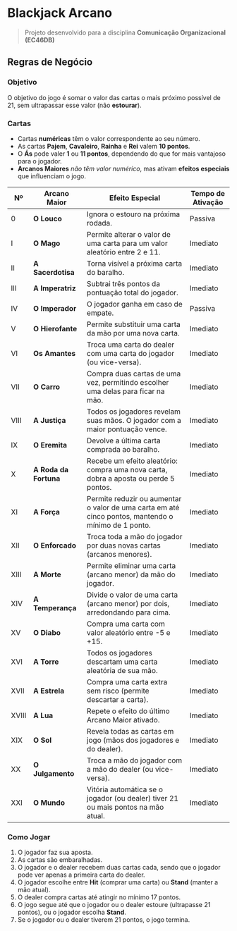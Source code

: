 # Blackjack Arcano

> Projeto desenvolvido para a disciplina **Comunicação Organizacional (EC46DB)**

## Regras de Negócio

### Objetivo
O objetivo do jogo é somar o valor das cartas o mais próximo possível de 21, sem ultrapassar esse valor (não **estourar**).

### Cartas
- Cartas **numéricas** têm o valor correspondente ao seu número.
- As cartas **Pajem**, **Cavaleiro**, **Rainha** e **Rei** valem **10 pontos**.
- O **Ás** pode valer **1** ou **11 pontos**, dependendo do que for mais vantajoso para o jogador.
- **Arcanos Maiores** *não têm valor numérico*, mas ativam **efeitos especiais** que influenciam o jogo.

| Nº    | Arcano Maior          | Efeito Especial                                                                                    | Tempo de Ativação |
| ----- | --------------------- | -------------------------------------------------------------------------------------------------- | ----------------- |
| 0     | **O Louco**           | Ignora o estouro na próxima rodada.                                                                | Passiva           |
| I     | **O Mago**            | Permite alterar o valor de uma carta para um valor aleatório entre 2 e 11.                         | Imediato          |
| II    | **A Sacerdotisa**     | Torna visível a próxima carta do baralho.                                                          | Imediato          |
| III   | **A Imperatriz**      | Subtrai três pontos da pontuação total do jogador.                                                 | Imediato          |
| IV    | **O Imperador**       | O jogador ganha em caso de empate.                                                                 | Passiva           |
| V     | **O Hierofante**      | Permite substituir uma carta da mão por uma nova carta.                                            | Imediato          |
| VI    | **Os Amantes**        | Troca uma carta do dealer com uma carta do jogador (ou vice-versa).                                | Imediato          |
| VII   | **O Carro**           | Compra duas cartas de uma vez, permitindo escolher uma delas para ficar na mão.                    | Imediato          |
| VIII  | **A Justiça**         | Todos os jogadores revelam suas mãos. O jogador com a maior pontuação vence.                       | Imediato          |
| IX    | **O Eremita**         | Devolve a última carta comprada ao baralho.                                                        | Imediato          |
| X     | **A Roda da Fortuna** | Recebe um efeito aleatório: compra uma nova carta, dobra a aposta ou perde 5 pontos.               | Imediato          |
| XI    | **A Força**           | Permite reduzir ou aumentar o valor de uma carta em até cinco pontos, mantendo o mínimo de 1 ponto.| Imediato          |
| XII   | **O Enforcado**       | Troca toda a mão do jogador por duas novas cartas (arcanos menores).                               | Imediato          |
| XIII  | **A Morte**           | Permite eliminar uma carta (arcano menor) da mão do jogador.                                       | Imediato          |
| XIV   | **A Temperança**      | Divide o valor de uma carta (arcano menor) por dois, arredondando para cima.                       | Imediato          |
| XV    | **O Diabo**           | Compra uma carta com valor aleatório entre -5 e +15.                                               | Imediato          |
| XVI   | **A Torre**           | Todos os jogadores descartam uma carta aleatória de sua mão.                                       | Imediato          |
| XVII  | **A Estrela**         | Compra uma carta extra sem risco (permite descartar a carta).                                      | Imediato          |
| XVIII | **A Lua**             | Repete o efeito do último Arcano Maior ativado.                                                    | Imediato          |
| XIX   | **O Sol**             | Revela todas as cartas em jogo (mãos dos jogadores e do dealer).                                   | Imediato          |
| XX    | **O Julgamento**      | Troca a mão do jogador com a mão do dealer (ou vice-versa).                                        | Imediato          |
| XXI   | **O Mundo**           | Vitória automática se o jogador (ou dealer) tiver 21 ou mais pontos na mão atual.                  | Imediato          |

### Como Jogar
1. O jogador faz sua aposta.
2. As cartas são embaralhadas.
3. O jogador e o dealer recebem duas cartas cada, sendo que o jogador pode ver apenas a primeira carta do dealer.
4. O jogador escolhe entre **Hit** (comprar uma carta) ou **Stand** (manter a mão atual).
5. O dealer compra cartas até atingir no mínimo 17 pontos.
6. O jogo segue até que o jogador ou o dealer estoure (ultrapasse 21 pontos), ou o jogador escolha **Stand**.
7. Se o jogador ou o dealer tiverem 21 pontos, o jogo termina.
